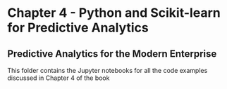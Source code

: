 # Chapter 4 - Python and Scikit-learn for Predictive Analytics
## Predictive Analytics for the Modern Enterprise

This folder contains the Jupyter notebooks for all the code examples discussed in Chapter 4 of the book
